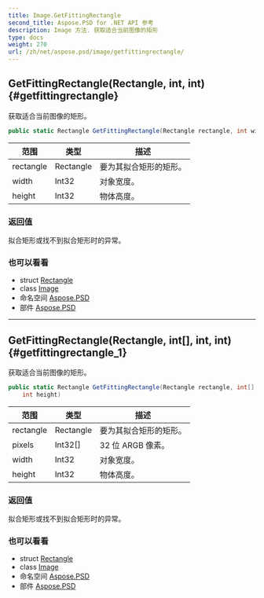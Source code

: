 ```yaml
---
title: Image.GetFittingRectangle
second_title: Aspose.PSD for .NET API 参考
description: Image 方法. 获取适合当前图像的矩形
type: docs
weight: 270
url: /zh/net/aspose.psd/image/getfittingrectangle/
---
```

## GetFittingRectangle(Rectangle, int, int) {#getfittingrectangle}

获取适合当前图像的矩形。

```csharp
public static Rectangle GetFittingRectangle(Rectangle rectangle, int width, int height)
```

| 范围 | 类型 | 描述 |
| --- | --- | --- |
| rectangle | Rectangle | 要为其拟合矩形的矩形。 |
| width | Int32 | 对象宽度。 |
| height | Int32 | 物体高度。 |

### 返回值

拟合矩形或找不到拟合矩形时的异常。

### 也可以看看

* struct [Rectangle](../../rectangle/)
* class [Image](../)
* 命名空间 [Aspose.PSD](../../image/)
* 部件 [Aspose.PSD](../../../)

---

## GetFittingRectangle(Rectangle, int[], int, int) {#getfittingrectangle_1}

获取适合当前图像的矩形。

```csharp
public static Rectangle GetFittingRectangle(Rectangle rectangle, int[] pixels, int width, 
    int height)
```

| 范围 | 类型 | 描述 |
| --- | --- | --- |
| rectangle | Rectangle | 要为其拟合矩形的矩形。 |
| pixels | Int32[] | 32 位 ARGB 像素。 |
| width | Int32 | 对象宽度。 |
| height | Int32 | 物体高度。 |

### 返回值

拟合矩形或找不到拟合矩形时的异常。

### 也可以看看

* struct [Rectangle](../../rectangle/)
* class [Image](../)
* 命名空间 [Aspose.PSD](../../image/)
* 部件 [Aspose.PSD](../../../)


